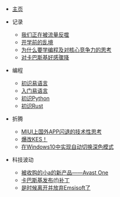 - [主页](https://qyxblog.github.io/)

- 记录

  - [我们正在被流量反噬](记录/写作/我们都在被流量反噬.md)
  - [开学前的乱境](记录/即刻/nt的同学们.md)
  - [为什么要学编程及对核心竞争力的思考](记录/写作/社会与核心竞争力.md)
  - [对卡巴斯基好感骤降](记录/即刻/试用卡巴斯基好感骤降.md)

- 编程

  - [初识易语言](编程/易语言/初识易语言.md)
  - [入门易语言](编程/易语言/入门易语言.md)
  - [初识Python](编程/Python/初识Python.md)
  - [初识Rust](编程/Rust/初识Rust.md)

- 折腾

  - [MIUI上国外APP闪退的技术性思考](折腾/手机/MIUI应用闪退.md)
  - [爆改KES！](折腾/电脑/KES卡巴娘.md)
  - [在Windows10中实现自动切换深色模式](折腾/电脑/自动深色.md)  
  
- 科技波动  

  - [被收购的小a的新产品——Avast One](科技波动/avastone.md)
  - [卡巴斯基发布(f)补丁](科技波动/卡巴斯基21.3.10.391f补丁发布.md)
  - [是时候离开并放弃Emsisoft了](科技波动/放弃Emsisoft.md)